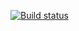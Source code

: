 [![Build status](https://ci.appveyor.com/api/projects/status/bwyjqfq5l8gqh92q/branch/main?svg=true)](https://ci.appveyor.com/project/abashkaev/hw-aqa-4/branch/main)
